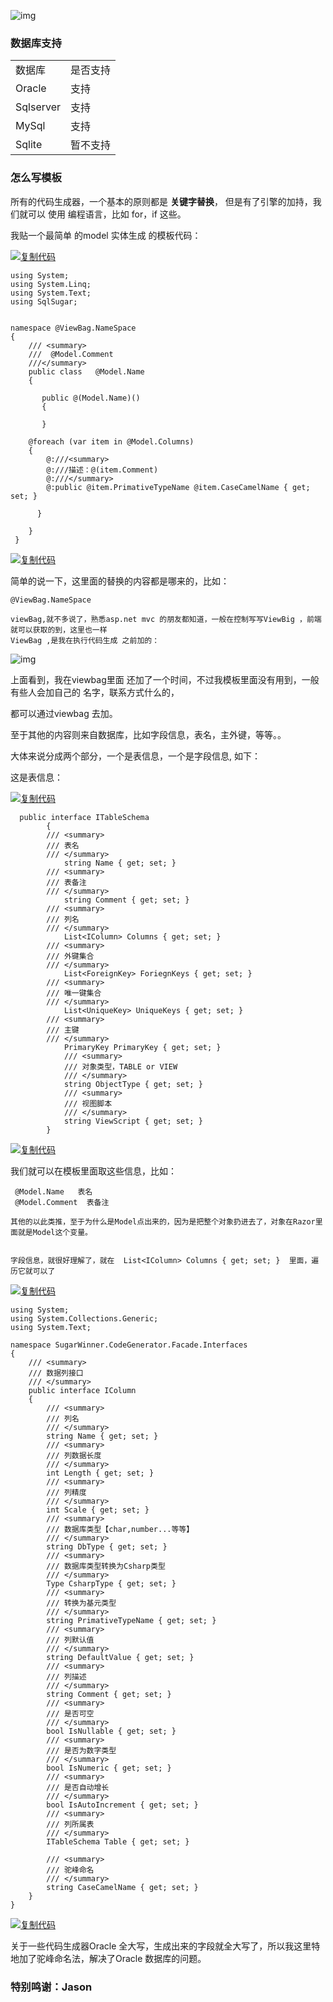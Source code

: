 

![img](https://img2020.cnblogs.com/blog/161176/202007/161176-20200717213331969-1091439631.png)


### 数据库支持

<table>
    <tr><td>数据库</td><td>是否支持</td></tr>
    <tr><td>Oracle</td><td>支持</td></tr>
     <tr><td>Sqlserver</td><td>支持</td></tr>
     <tr><td>MySql</td><td>支持</td></tr>
     <tr><td>Sqlite</td><td>暂不支持</td></tr>
 </table>    


### 怎么写模板

所有的代码生成器，一个基本的原则都是 **关键字替换**， 但是有了引擎的加持，我们就可以 使用 编程语言，比如 for，if 这些。

我贴一个最简单 的model 实体生成 的模板代码：

[![复制代码](https://common.cnblogs.com/images/copycode.gif)](javascript:void(0);)

```
using System;
using System.Linq;
using System.Text;
using SqlSugar;


namespace @ViewBag.NameSpace
{
    /// <summary>
    ///  @Model.Comment
    ///</summary>
    public class   @Model.Name
    {

       public @(Model.Name)()
       {
      
       }

    @foreach (var item in @Model.Columns)
    {
        @:///<summary>
        @:///描述：@(item.Comment)
        @:///</summary>
        @:public @item.PrimativeTypeName @item.CaseCamelName { get; set; }
 
      }

    }
 }
```

[![复制代码](https://common.cnblogs.com/images/copycode.gif)](javascript:void(0);)

 

简单的说一下，这里面的替换的内容都是哪来的，比如： 

```
@ViewBag.NameSpace

viewBag,就不多说了，熟悉asp.net mvc 的朋友都知道，一般在控制写写ViewBig ，前端就可以获取的到，这里也一样 
ViewBag ,是我在执行代码生成 之前加的：
```

![img](https://img2020.cnblogs.com/blog/161176/202007/161176-20200717214825152-1863895973.png)

 

 

上面看到，我在viewbag里面 还加了一个时间，不过我模板里面没有用到，一般有些人会加自己的 名字，联系方式什么的，

都可以通过viewbag 去加。

 

至于其他的内容则来自数据库，比如字段信息，表名，主外键，等等。。

大体来说分成两个部分，一个是表信息，一个是字段信息, 如下：

 

这是表信息：

[![复制代码](https://common.cnblogs.com/images/copycode.gif)](javascript:void(0);)

```
  public interface ITableSchema
        {
        /// <summary>
        /// 表名
        /// </summary>
            string Name { get; set; }
        /// <summary>
        /// 表备注
        /// </summary>
            string Comment { get; set; }
        /// <summary>
        /// 列名
        /// </summary>
            List<IColumn> Columns { get; set; }
        /// <summary>
        /// 外键集合
        /// </summary>
            List<ForeignKey> ForiegnKeys { get; set; }
        /// <summary>
        /// 唯一键集合
        /// </summary>
            List<UniqueKey> UniqueKeys { get; set; }
        /// <summary>
        /// 主键
        /// </summary>
            PrimaryKey PrimaryKey { get; set; }
            /// <summary>
            /// 对象类型，TABLE or VIEW
            /// </summary>
            string ObjectType { get; set; }
            /// <summary>
            /// 视图脚本
            /// </summary>
            string ViewScript { get; set; }
        }
```

[![复制代码](https://common.cnblogs.com/images/copycode.gif)](javascript:void(0);)

 

 

 

 我们就可以在模板里面取这些信息，比如： 

```
 @Model.Name   表名
 @Model.Comment  表备注

其他的以此类推，至于为什么是Model点出来的，因为是把整个对象扔进去了，对象在Razor里面就是Model这个变量。


字段信息，就很好理解了，就在  List<IColumn> Columns { get; set; }  里面，遍历它就可以了
```

[![复制代码](https://common.cnblogs.com/images/copycode.gif)](javascript:void(0);)

```
using System;
using System.Collections.Generic;
using System.Text;

namespace SugarWinner.CodeGenerator.Facade.Interfaces
{
    /// <summary>
    /// 数据列接口
    /// </summary>
    public interface IColumn
    {
        /// <summary>
        /// 列名
        /// </summary>
        string Name { get; set; }
        /// <summary>
        /// 列数据长度
        /// </summary>
        int Length { get; set; }
        /// <summary>
        /// 列精度
        /// </summary>
        int Scale { get; set; }
        /// <summary>
        /// 数据库类型【char,number...等等】
        /// </summary>
        string DbType { get; set; }
        /// <summary>
        /// 数据库类型转换为Csharp类型
        /// </summary>
        Type CsharpType { get; set; }
        /// <summary>
        /// 转换为基元类型
        /// </summary>
        string PrimativeTypeName { get; set; }
        /// <summary>
        /// 列默认值
        /// </summary>
        string DefaultValue { get; set; }
        /// <summary>
        /// 列描述
        /// </summary>
        string Comment { get; set; }
        /// <summary>
        /// 是否可空
        /// </summary>
        bool IsNullable { get; set; }
        /// <summary>
        /// 是否为数字类型
        /// </summary>
        bool IsNumeric { get; set; }
        /// <summary>
        /// 是否自动增长
        /// </summary>
        bool IsAutoIncrement { get; set; }
        /// <summary>
        /// 列所属表
        /// </summary>
        ITableSchema Table { get; set; }

        /// <summary>
        /// 驼峰命名
        /// </summary>
        string CaseCamelName { get; set; }
    }
}
```

[![复制代码](https://common.cnblogs.com/images/copycode.gif)](javascript:void(0);)

 

关于一些代码生成器Oracle 全大写，生成出来的字段就全大写了，所以我这里特地加了驼峰命名法，解决了Oracle 数据库的问题。

### 特别鸣谢：Jason
